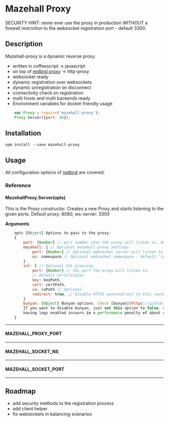 # Mazehall Proxy

SECURITY HINT: never ever use the proxy in production WITHOUT a firewall restriction to the websocket registration port - default 3300.

## Description

Mazehall-proxy is a dynamic reverse proxy.

* written in coffeescript -> javascript
* on top of [redbird proxy][redbird] -> http-proxy
* websocket ready
* dynamic registration over websockets
* dynamic unregistration on disconnect
* connectivity check on registration
* multi hosts and multi backends ready
* Environment variables for docker friendly usage


```javascript
    var Proxy = require('mazehall-proxy');
    Proxy.Server({port: 80});
```

## Installation

    npm install --save mazehall-proxy
    


## Usage

All configuration options of [redbird][redbird] are covered.

### Reference

#### MazehallProxy.Server(opts)

This is the Proxy constructor. Creates a new Proxy and starts listening to
the given ports. 
Default proxy: 8080, ws-server: 3300

__Arguments__

```javascript
    opts {Object} Options to pass to the proxy:
    {
    	port: {Number} // port number that the proxy will listen to. default 8080
    	mazehall: { // Optional mazehall-proxy settings
    	    port: {Number} // Optional websocket server will listen to. default 3300
    	    ns: namespace // Optional websocket namespace - default "/proxy"
    	}
    	ssl: { // Optional SSL proxying.
    		port: {Number} // SSL port the proxy will listen to.
    		// Default certificates
    		key: keyPath,  
    		cert: certPath,
    		ca: caPath // Optional.
            redirect: true, // Disable HTTPS autoredirect to this route.
    	}
        bunyan: {Object} Bunyan options. Check [bunyan](https://github.com/trentm/node-bunyan) for info.
        If you want to disable bunyan, just set this option to false. Keep in mind that
        having logs enabled incours in a performance penalty of about one order of magnitude per request.
	}
```

---------------------------------------
#### MAZEHALL_PROXY_PORT
---------------------------------------
#### MAZEHALL_SOCKET_NS
---------------------------------------
#### MAZEHALL_SOCKET_PORT
---------------------------------------




## Roadmap

* add security methods to the registration process
* add client helper
* fix websockets in balancing scenarios

[redbird]: https://github.com/OptimalBits/redbird

